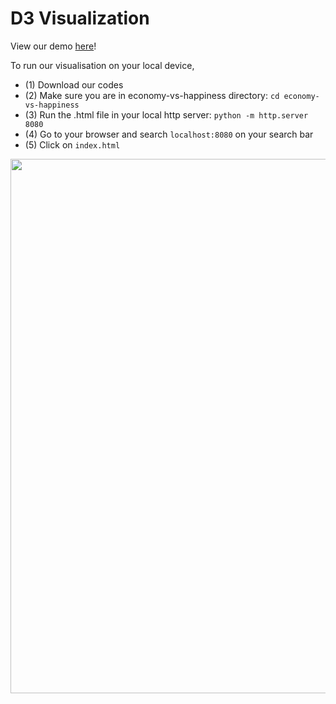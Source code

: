 # D3 Visualization

View our demo [here](https://sheryll2019.github.io/economy-vs-happiness/)!

To run our visualisation on your local device,

- (1) Download our codes
- (2) Make sure you are in economy-vs-happiness directory: `cd economy-vs-happiness`
- (3) Run the .html file in your local http server: `python -m http.server 8080`
- (4) Go to your browser and search `localhost:8080` on your search bar
- (5) Click on `index.html`


<img width="855" src="https://github.com/sheryll2019/sheryll2019.github.io/assets/61812922/1ca5b959-d621-4d0e-96d5-1178f226f740">
